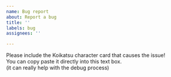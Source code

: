 ```yaml
---
name: Bug report
about: Report a bug
title: ''
labels: bug
assignees: ''

---
```


Please include the Koikatsu character card that causes the issue!  
You can copy paste it directly into this text box.  
(it can really help with the debug process)
